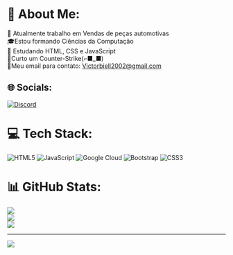 # 💫 About Me:
 🚦 Atualmente trabalho em Vendas de peças automotivas<br>🎓Estou formando Ciências da Computação<br>🔎 Estudando HTML, CSS e JavaScript<br>🧨Curto um Counter-Strike(⌐■_■)<br>💬Meu email para contato: Victorbiell2002@gmail.com<br>


## 🌐 Socials:
[![Discord](https://img.shields.io/badge/Discord-%237289DA.svg?logo=discord&logoColor=white)](https://discord.gg/https://discord.gg/kJUkeHdH) 

# 💻 Tech Stack:
![HTML5](https://img.shields.io/badge/html5-%23E34F26.svg?style=flat&logo=html5&logoColor=white) ![JavaScript](https://img.shields.io/badge/javascript-%23323330.svg?style=flat&logo=javascript&logoColor=%23F7DF1E) ![Google Cloud](https://img.shields.io/badge/Google%20Cloud-%234285F4.svg?style=flat&logo=google-cloud&logoColor=white) ![Bootstrap](https://img.shields.io/badge/bootstrap-%23563D7C.svg?style=flat&logo=bootstrap&logoColor=white) ![CSS3](https://img.shields.io/badge/css3-%231572B6.svg?style=flat&logo=css3&logoColor=white)
# 📊 GitHub Stats:
![](https://github-readme-stats.vercel.app/api?username=VictorBiell&theme=vision-friendly-dark&hide_border=false&include_all_commits=false&count_private=false)<br/>
![](https://github-readme-streak-stats.herokuapp.com/?user=VictorBiell&theme=vision-friendly-dark&hide_border=false)<br/>
![](https://github-readme-stats.vercel.app/api/top-langs/?username=VictorBiell&theme=vision-friendly-dark&hide_border=false&include_all_commits=false&count_private=false&layout=compact)

---
[![](https://visitcount.itsvg.in/api?id=VictorBiell&icon=0&color=0)](https://visitcount.itsvg.in)

<!-- Proudly created with GPRM ( https://gprm.itsvg.in ) -->